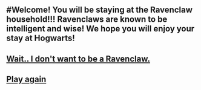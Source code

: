 #Welcome! You will be staying at the Ravenclaw household!!! Ravenclaws are known to be intelligent and wise! We hope you will enjoy your stay at Hogwarts!
---
## [Wait.. I don't want to be a Ravenclaw.](house.md)
## [Play again](README.md)